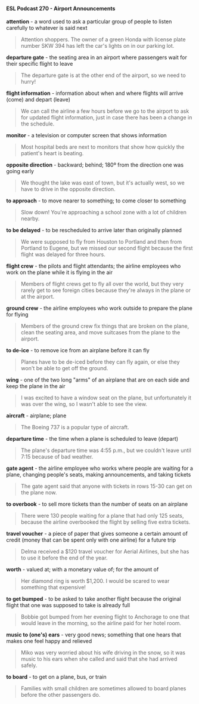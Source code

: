 #### ESL Podcast 270 - Airport Announcements

**attention** - a word used to ask a particular group of people to listen carefully to
whatever is said next

> Attention shoppers. The owner of a green Honda with license plate number
SKW 394 has left the car's lights on in our parking lot.

**departure gate** - the seating area in an airport where passengers wait for their
specific flight to leave

> The departure gate is at the other end of the airport, so we need to hurry!

**flight information** - information about when and where flights will arrive (come)
and depart (leave)

> We can call the airline a few hours before we go to the airport to ask for
updated flight information, just in case there has been a change in the schedule.

**monitor** - a television or computer screen that shows information

> Most hospital beds are next to monitors that show how quickly the patient's
heart is beating.

**opposite direction** - backward; behind; 180º from the direction one was going
early

> We thought the lake was east of town, but it's actually west, so we have to drive
in the opposite direction.

**to approach** - to move nearer to something; to come closer to something

> Slow down! You're approaching a school zone with a lot of children nearby.

**to be delayed** - to be rescheduled to arrive later than originally planned

> We were supposed to fly from Houston to Portland and then from Portland to
Eugene, but we missed our second flight because the first flight was delayed for
three hours.

**flight crew** - the pilots and flight attendants; the airline employees who work on
the plane while it is flying in the air

> Members of flight crews get to fly all over the world, but they very rarely get to
see foreign cities because they're always in the plane or at the airport.

**ground crew** - the airline employees who work outside to prepare the plane for
flying

> Members of the ground crew fix things that are broken on the plane, clean the
seating area, and move suitcases from the plane to the airport.

**to de-ice** - to remove ice from an airplane before it can fly

> Planes have to be de-iced before they can fly again, or else they won't be able
to get off the ground.

**wing** - one of the two long "arms" of an airplane that are on each side and keep
the plane in the air

> I was excited to have a window seat on the plane, but unfortunately it was over
the wing, so I wasn't able to see the view.

**aircraft** - airplane; plane

> The Boeing 737 is a popular type of aircraft.

**departure time** - the time when a plane is scheduled to leave (depart)

> The plane's departure time was 4:55 p.m., but we couldn't leave until 7:15
because of bad weather.

**gate agent** - the airline employee who works where people are waiting for a
plane, changing people's seats, making announcements, and taking tickets

> The gate agent said that anyone with tickets in rows 15-30 can get on the plane
now.

**to overbook** - to sell more tickets than the number of seats on an airplane

> There were 130 people waiting for a plane that had only 125 seats, because the
airline overbooked the flight by selling five extra tickets.

**travel voucher** - a piece of paper that gives someone a certain amount of credit
(money that can be spent only with one airline) for a future trip

> Delma received a $120 travel voucher for Aerial Airlines, but she has to use it
before the end of the year.

**worth** - valued at; with a monetary value of; for the amount of

> Her diamond ring is worth $1,200. I would be scared to wear something that
expensive!

**to get bumped** - to be asked to take another flight because the original flight
that one was supposed to take is already full

> Bobbie got bumped from her evening flight to Anchorage to one that would
leave in the morning, so the airline paid for her hotel room.

**music to (one's) ears** - very good news; something that one hears that makes
one feel happy and relieved

> Miko was very worried about his wife driving in the snow, so it was music to his
ears when she called and said that she had arrived safely.

**to board** - to get on a plane, bus, or train

> Families with small children are sometimes allowed to board planes before the
other passengers do.


